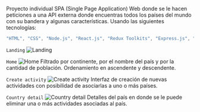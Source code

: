 Proyecto individual SPA (Single Page Application) Web donde se le hacen peticiones a una API externa donde encuentras todos los países del mundo con su bandera y algunas características. Usando las siguientes tecnologías:
```js
"HTML", "CSS", "Node.js", "React.js", "Redux Toolkits", "Express.js", "PostgreSQL", "Sequelize" 
```

```Landing```
![Landing](https://github.com/userMauro/individual-project/blob/main/client/assets/PI(1).png)

```Home```
![Home](https://github.com/userMauro/individual-project/blob/main/client/assets/PI(2).png)
Filtrado por continente, por el nombre del país y por la cantidad de población. Ordenamiento en ascendente y descendente.

```Create activity```
![Create activity](https://github.com/userMauro/individual-project/blob/main/client/assets/PI(3).png)
Interfaz de creación de nuevas actividades con posibilidad de asociarlas a uno o más países.

```Country detail```
![Country detail](https://github.com/userMauro/individual-project/blob/main/client/assets/PI(4).png)
Detalles del país en donde se le puede eliminar una o más actividades asociadas al país.
